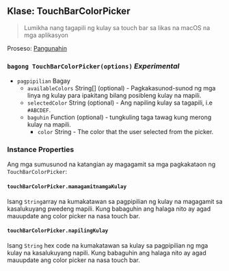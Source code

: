 ## Klase: TouchBarColorPicker

> Lumikha nang tagapili ng kulay sa touch bar sa likas na macOS na mga aplikasyon

Proseso: [Pangunahin](../tutorial/quick-start.md#main-process)

### `bagong TouchBarColorPicker(options)` *Experimental*

* `pagpipilian` Bagay 
  * `availableColors` String[] (optional) - Pagkakasunod-sunod ng mga linya ng kulay para ipakitang bilang posibleng kulay na mapili.
  * `selectedColor` String (optional) - Ang napiling kulay sa tagapili, i.e `#ABCDEF`.
  * `baguhin` Function (optional) - tungkuling taga tawag kung merong kulay na mapili. 
    * `color` String - The color that the user selected from the picker.

### Instance Properties

Ang mga sumusunod na katangian ay magagamit sa mga pagkakataon ng `TouchBarColorPicker`:

#### `touchBarColorPicker.mamagamitnamgaKulay`

Isang `String`array na kumakatawan sa pagpipilian ng kulay na magagamit sa kasalukuyang pwedeng mapili. Kung babaguhin ang halaga nito ay agad mauupdate ang color picker na nasa touch bar.

#### `touchBarColorPicker.napilingKulay`

Isang `String` hex code na kumakatawan sa kulay sa pagpipilian ng mga kulay na kasalukuyang napili. Kung babaguhin ang halaga nito ay agad mauupdate ang color picker na nasa touch bar.